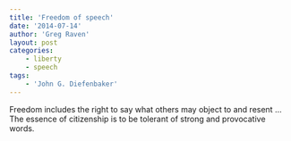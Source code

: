 ```yaml
---
title: 'Freedom of speech'
date: '2014-07-14'
author: 'Greg Raven'
layout: post
categories:
    - liberty
    - speech
tags:
    - 'John G. Diefenbaker'
---
```


Freedom includes the right to say what others may object to and resent … The essence of citizenship is to be tolerant of strong and provocative words.